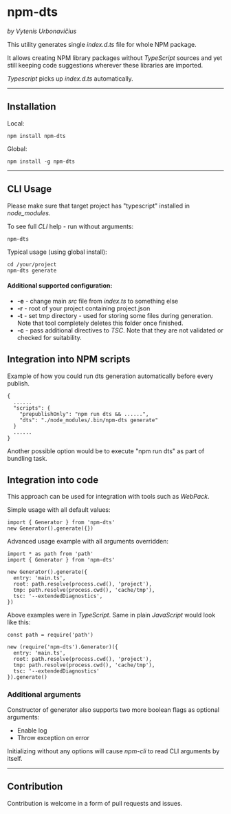 # npm-dts

_by Vytenis Urbonavičius_

This utility generates single _index.d.ts_ file for whole NPM package.

It allows creating NPM library packages without _TypeScript_ sources and yet still keeping code suggestions wherever these libraries are imported.

_Typescript_ picks up _index.d.ts_ automatically.

---

## Installation

Local:

```
npm install npm-dts
```

Global:

```
npm install -g npm-dts
```

---

## CLI Usage

Please make sure that target project has "typescript" installed in _node_modules_.

To see full _CLI_ help - run without arguments:

```
npm-dts
```

Typical usage (using global install):

```
cd /your/project
npm-dts generate
```

#### Additional supported configuration:

- **-e** - change main _src_ file from _index.ts_ to something else
- **-r** - root of your project containing project.json
- **-t** - set tmp directory - used for storing some files during generation. Note that tool completely deletes this folder once finished.
- **-c** - pass additional directives to _TSC_. Note that they are not validated or checked for suitability.

## Integration into NPM scripts

Example of how you could run dts generation automatically before every publish.

```
{
  ......
  "scripts": {
    "prepublishOnly": "npm run dts && ......",
    "dts": "./node_modules/.bin/npm-dts generate"
  }
  ......
}
```

Another possible option would be to execute "npm run dts" as part of bundling task.

## Integration into code

This approach can be used for integration with tools such as _WebPack_.

Simple usage with all default values:

```
import { Generator } from 'npm-dts'
new Generator().generate({})
```

Advanced usage example with all arguments overridden:

```
import * as path from 'path'
import { Generator } from 'npm-dts'

new Generator().generate({
  entry: 'main.ts',
  root: path.resolve(process.cwd(), 'project'),
  tmp: path.resolve(process.cwd(), 'cache/tmp'),
  tsc: '--extendedDiagnostics',
})
```

Above examples were in _TypeScript_. Same in plain _JavaScript_ would look like this:

```
const path = require('path')

new (require('npm-dts').Generator)({
  entry: 'main.ts',
  root: path.resolve(process.cwd(), 'project'),
  tmp: path.resolve(process.cwd(), 'cache/tmp'),
  tsc: '--extendedDiagnostics'
}).generate()
```

### Additional arguments

Constructor of generator also supports two more boolean flags as optional arguments:

- Enable log
- Throw exception on error

Initializing without any options will cause _npm-cli_ to read CLI arguments by itself.

---

## Contribution

Contribution is welcome in a form of pull requests and issues.
